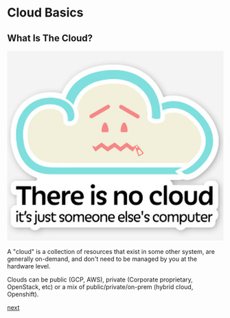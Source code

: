 # Cloud Basics

## What Is The Cloud?

![](../img/nocloud.jpg)

A "cloud" is a collection of resources that exist in some other system, are generally on-demand, and don't need to be managed by you at the hardware level. 

Clouds can be public (GCP, AWS), private (Corporate proprietary, OpenStack, etc) or a mix of public/private/on-prem (hybrid cloud, Openshift).

[next](./2x1.md)